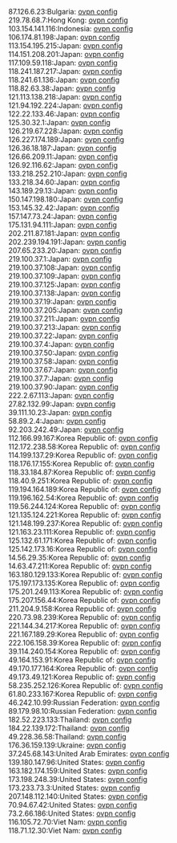 87.126.6.23:Bulgaria: [ovpn config](vpn/87_126_6_23.ovpn)  
219.78.68.7:Hong Kong: [ovpn config](vpn/219_78_68_7.ovpn)  
103.154.141.116:Indonesia: [ovpn config](vpn/103_154_141_116.ovpn)  
106.174.81.198:Japan: [ovpn config](vpn/106_174_81_198.ovpn)  
113.154.195.215:Japan: [ovpn config](vpn/113_154_195_215.ovpn)  
114.151.208.201:Japan: [ovpn config](vpn/114_151_208_201.ovpn)  
117.109.59.118:Japan: [ovpn config](vpn/117_109_59_118.ovpn)  
118.241.187.217:Japan: [ovpn config](vpn/118_241_187_217.ovpn)  
118.241.61.136:Japan: [ovpn config](vpn/118_241_61_136.ovpn)  
118.82.63.38:Japan: [ovpn config](vpn/118_82_63_38.ovpn)  
121.113.138.218:Japan: [ovpn config](vpn/121_113_138_218.ovpn)  
121.94.192.224:Japan: [ovpn config](vpn/121_94_192_224.ovpn)  
122.22.133.46:Japan: [ovpn config](vpn/122_22_133_46.ovpn)  
125.30.32.1:Japan: [ovpn config](vpn/125_30_32_1.ovpn)  
126.219.67.228:Japan: [ovpn config](vpn/126_219_67_228.ovpn)  
126.227.174.189:Japan: [ovpn config](vpn/126_227_174_189.ovpn)  
126.36.18.187:Japan: [ovpn config](vpn/126_36_18_187.ovpn)  
126.66.209.11:Japan: [ovpn config](vpn/126_66_209_11.ovpn)  
126.92.116.62:Japan: [ovpn config](vpn/126_92_116_62.ovpn)  
133.218.252.210:Japan: [ovpn config](vpn/133_218_252_210.ovpn)  
133.218.34.60:Japan: [ovpn config](vpn/133_218_34_60.ovpn)  
143.189.29.13:Japan: [ovpn config](vpn/143_189_29_13.ovpn)  
150.147.198.180:Japan: [ovpn config](vpn/150_147_198_180.ovpn)  
153.145.32.42:Japan: [ovpn config](vpn/153_145_32_42.ovpn)  
157.147.73.24:Japan: [ovpn config](vpn/157_147_73_24.ovpn)  
175.131.94.111:Japan: [ovpn config](vpn/175_131_94_111.ovpn)  
202.211.87.181:Japan: [ovpn config](vpn/202_211_87_181.ovpn)  
202.239.194.191:Japan: [ovpn config](vpn/202_239_194_191.ovpn)  
207.65.233.20:Japan: [ovpn config](vpn/207_65_233_20.ovpn)  
219.100.37.1:Japan: [ovpn config](vpn/219_100_37_1.ovpn)  
219.100.37.108:Japan: [ovpn config](vpn/219_100_37_108.ovpn)  
219.100.37.109:Japan: [ovpn config](vpn/219_100_37_109.ovpn)  
219.100.37.125:Japan: [ovpn config](vpn/219_100_37_125.ovpn)  
219.100.37.138:Japan: [ovpn config](vpn/219_100_37_138.ovpn)  
219.100.37.19:Japan: [ovpn config](vpn/219_100_37_19.ovpn)  
219.100.37.205:Japan: [ovpn config](vpn/219_100_37_205.ovpn)  
219.100.37.211:Japan: [ovpn config](vpn/219_100_37_211.ovpn)  
219.100.37.213:Japan: [ovpn config](vpn/219_100_37_213.ovpn)  
219.100.37.22:Japan: [ovpn config](vpn/219_100_37_22.ovpn)  
219.100.37.4:Japan: [ovpn config](vpn/219_100_37_4.ovpn)  
219.100.37.50:Japan: [ovpn config](vpn/219_100_37_50.ovpn)  
219.100.37.58:Japan: [ovpn config](vpn/219_100_37_58.ovpn)  
219.100.37.67:Japan: [ovpn config](vpn/219_100_37_67.ovpn)  
219.100.37.7:Japan: [ovpn config](vpn/219_100_37_7.ovpn)  
219.100.37.90:Japan: [ovpn config](vpn/219_100_37_90.ovpn)  
222.2.67.113:Japan: [ovpn config](vpn/222_2_67_113.ovpn)  
27.82.132.99:Japan: [ovpn config](vpn/27_82_132_99.ovpn)  
39.111.10.23:Japan: [ovpn config](vpn/39_111_10_23.ovpn)  
58.89.2.4:Japan: [ovpn config](vpn/58_89_2_4.ovpn)  
92.203.242.49:Japan: [ovpn config](vpn/92_203_242_49.ovpn)  
112.166.99.167:Korea Republic of: [ovpn config](vpn/112_166_99_167.ovpn)  
112.172.238.58:Korea Republic of: [ovpn config](vpn/112_172_238_58.ovpn)  
114.199.137.29:Korea Republic of: [ovpn config](vpn/114_199_137_29.ovpn)  
118.176.17.155:Korea Republic of: [ovpn config](vpn/118_176_17_155.ovpn)  
118.33.184.87:Korea Republic of: [ovpn config](vpn/118_33_184_87.ovpn)  
118.40.9.251:Korea Republic of: [ovpn config](vpn/118_40_9_251.ovpn)  
119.194.164.189:Korea Republic of: [ovpn config](vpn/119_194_164_189.ovpn)  
119.196.162.54:Korea Republic of: [ovpn config](vpn/119_196_162_54.ovpn)  
119.56.244.124:Korea Republic of: [ovpn config](vpn/119_56_244_124.ovpn)  
121.135.124.221:Korea Republic of: [ovpn config](vpn/121_135_124_221.ovpn)  
121.148.199.237:Korea Republic of: [ovpn config](vpn/121_148_199_237.ovpn)  
121.163.23.111:Korea Republic of: [ovpn config](vpn/121_163_23_111.ovpn)  
125.132.61.171:Korea Republic of: [ovpn config](vpn/125_132_61_171.ovpn)  
125.142.173.16:Korea Republic of: [ovpn config](vpn/125_142_173_16.ovpn)  
14.56.29.35:Korea Republic of: [ovpn config](vpn/14_56_29_35.ovpn)  
14.63.47.211:Korea Republic of: [ovpn config](vpn/14_63_47_211.ovpn)  
163.180.129.133:Korea Republic of: [ovpn config](vpn/163_180_129_133.ovpn)  
175.197.173.135:Korea Republic of: [ovpn config](vpn/175_197_173_135.ovpn)  
175.201.249.113:Korea Republic of: [ovpn config](vpn/175_201_249_113.ovpn)  
175.207.156.44:Korea Republic of: [ovpn config](vpn/175_207_156_44.ovpn)  
211.204.9.158:Korea Republic of: [ovpn config](vpn/211_204_9_158.ovpn)  
220.73.98.239:Korea Republic of: [ovpn config](vpn/220_73_98_239.ovpn)  
221.144.34.217:Korea Republic of: [ovpn config](vpn/221_144_34_217.ovpn)  
221.167.189.29:Korea Republic of: [ovpn config](vpn/221_167_189_29.ovpn)  
222.106.158.39:Korea Republic of: [ovpn config](vpn/222_106_158_39.ovpn)  
39.114.240.154:Korea Republic of: [ovpn config](vpn/39_114_240_154.ovpn)  
49.164.153.91:Korea Republic of: [ovpn config](vpn/49_164_153_91.ovpn)  
49.170.177.164:Korea Republic of: [ovpn config](vpn/49_170_177_164.ovpn)  
49.173.49.121:Korea Republic of: [ovpn config](vpn/49_173_49_121.ovpn)  
58.235.252.126:Korea Republic of: [ovpn config](vpn/58_235_252_126.ovpn)  
61.80.233.167:Korea Republic of: [ovpn config](vpn/61_80_233_167.ovpn)  
46.242.10.99:Russian Federation: [ovpn config](vpn/46_242_10_99.ovpn)  
89.179.98.10:Russian Federation: [ovpn config](vpn/89_179_98_10.ovpn)  
182.52.223.133:Thailand: [ovpn config](vpn/182_52_223_133.ovpn)  
184.22.139.172:Thailand: [ovpn config](vpn/184_22_139_172.ovpn)  
49.228.36.58:Thailand: [ovpn config](vpn/49_228_36_58.ovpn)  
176.36.159.139:Ukraine: [ovpn config](vpn/176_36_159_139.ovpn)  
37.245.68.143:United Arab Emirates: [ovpn config](vpn/37_245_68_143.ovpn)  
139.180.147.96:United States: [ovpn config](vpn/139_180_147_96.ovpn)  
163.182.174.159:United States: [ovpn config](vpn/163_182_174_159.ovpn)  
173.198.248.39:United States: [ovpn config](vpn/173_198_248_39.ovpn)  
173.233.73.3:United States: [ovpn config](vpn/173_233_73_3.ovpn)  
207.148.112.140:United States: [ovpn config](vpn/207_148_112_140.ovpn)  
70.94.67.42:United States: [ovpn config](vpn/70_94_67_42.ovpn)  
73.2.66.186:United States: [ovpn config](vpn/73_2_66_186.ovpn)  
116.105.72.70:Viet Nam: [ovpn config](vpn/116_105_72_70.ovpn)  
118.71.12.30:Viet Nam: [ovpn config](vpn/118_71_12_30.ovpn)  
